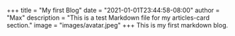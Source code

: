 +++
title = "My first Blog"
date = "2021-01-01T23:44:58-08:00"
author = "Max"
description = "This is a test Markdown file for my articles-card section."
image = "images/avatar.jpeg"
+++
This is my first markdown blog.